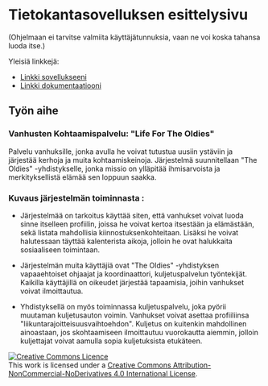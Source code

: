 # Tietokantasovelluksen esittelysivu

(Ohjelmaan ei tarvitse valmiita käyttäjätunnuksia, vaan ne voi koska tahansa luoda itse.)

Yleisiä linkkejä:

* [Linkki sovellukseeni](http://vipohjol.users.cs.helsinki.fi/Tsoha/)
* [Linkki dokumentaatiooni](https://www.github.com/Ilpolainen/Tsoha-Bootstrap/tree/master/doc/dokumentaatio.pdf)

## Työn aihe

### Vanhusten Kohtaamispalvelu: "Life For The Oldies"

Palvelu vanhuksille, jonka avulla he voivat tutustua uusiin ystäviin ja järjestää kerhoja ja muita kohtaamiskeinoja. Järjestelmä suunnitellaan "The Oldies" -yhdistykselle, jonka missio on ylläpitää ihmisarvoista ja merkityksellistä elämää sen loppuun saakka.

### Kuvaus järjestelmän toiminnasta :

- Järjestelmää on tarkoitus käyttää siten, että vanhukset voivat luoda sinne itselleen profiilin, joissa he voivat kertoa itsestään ja elämästään, sekä listata mahdollisia kiinnostuksenkohteitaan. Lisäksi he voivat halutessaan täyttää kalenterista aikoja, jolloin he ovat halukkaita sosiaaliseen toimintaan.

- Järjestelmän muita käyttäjiä ovat "The Oldies" -yhdistyksen vapaaehtoiset ohjaajat ja
koordinaattori, kuljetuspalvelun työntekijät. Kaikilla käyttäjillä on oikeudet järjestää tapaamisia,
joihin vanhukset voivat ilmoittautua.

- Yhdistyksellä on myös toiminnassa kuljetuspalvelu, joka pyörii muutaman kuljetusauton voimin.
Vanhukset voivat asettaa profiiliinsa "liikuntarajoitteisuusvaihtoehdon". Kuljetus on kuitenkin
mahdollinen ainoastaan, jos skohtaamiseen ilmoittautuu vuorokautta aiemmin, jolloin kuljettajat
voivat aamulla sopia kuljetuksista etukäteen.

<a rel="license" href="http://creativecommons.org/licenses/by-nc-nd/4.0/"><img alt="Creative Commons Licence" style="border-width:0" src="https://i.creativecommons.org/l/by-nc-nd/4.0/88x31.png" /></a><br />This work is licensed under a <a rel="license" href="http://creativecommons.org/licenses/by-nc-nd/4.0/">Creative Commons Attribution-NonCommercial-NoDerivatives 4.0 International License</a>.
